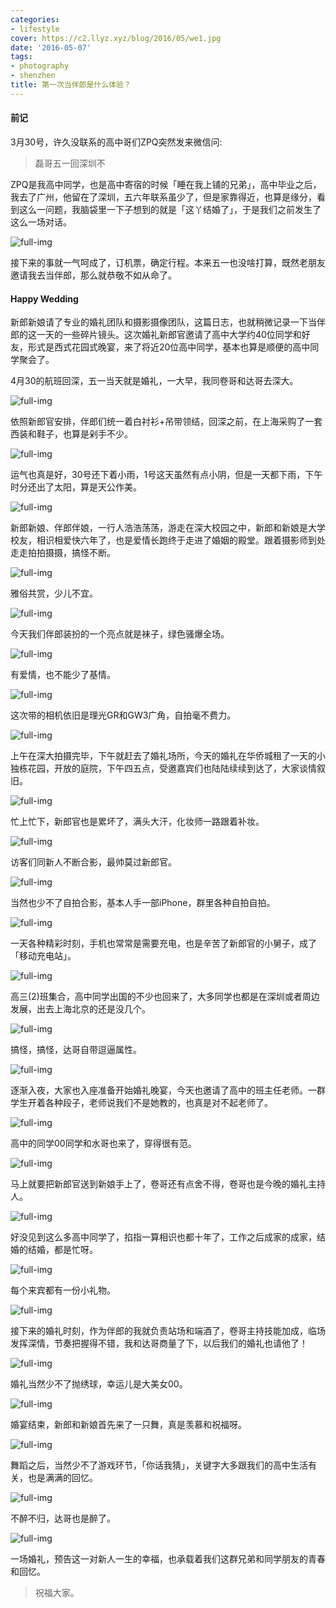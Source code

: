 ```yaml
---
categories:
- lifestyle
cover: https://c2.llyz.xyz/blog/2016/05/we1.jpg
date: '2016-05-07'
tags:
- photography
- shenzhen
title: 第一次当伴郎是什么体验？
---
```


#### 前记

3月30号，许久没联系的高中哥们ZPQ突然发来微信问:

> 磊哥五一回深圳不

ZPQ是我高中同学，也是高中寄宿的时候「睡在我上铺的兄弟」，高中毕业之后，我去了广州，他留在了深圳，五六年联系虽少了，但是家靠得近，也算是缘分，看到这么一问题，我脑袋里一下子想到的就是「这丫结婚了」，于是我们之前发生了这么一场对话。

![full-img](https://c2.llyz.xyz/blog/2016/05/we1.jpg)

接下来的事就一气呵成了，订机票，确定行程。本来五一也没啥打算，既然老朋友邀请我去当伴郎，那么就恭敬不如从命了。

#### Happy Wedding

新郎新娘请了专业的婚礼团队和摄影摄像团队，这篇日志，也就稍微记录一下当伴郎的这一天的一些碎片镜头。这次婚礼新郎官邀请了高中大学约40位同学和好友，形式是西式花园式晚宴，来了将近20位高中同学，基本也算是顺便的高中同学聚会了。

4月30的航班回深，五一当天就是婚礼，一大早，我同卷哥和达哥去深大。

![full-img](https://c2.llyz.xyz/blog/2016/05/w4.JPG)

依照新郎官安排，伴郎们统一着白衬衫+吊带领结，回深之前，在上海采购了一套西装和鞋子，也算是剁手不少。

![full-img](https://c2.llyz.xyz/blog/2016/05/w7.JPG)

运气也真是好，30号还下着小雨，1号这天虽然有点小阴，但是一天都下雨，下午时分还出了太阳，算是天公作美。

![full-img](https://c2.llyz.xyz/blog/2016/05/w1.JPG)

新郎新娘、伴郎伴娘，一行人浩浩荡荡，游走在深大校园之中，新郎和新娘是大学校友，相识相爱快六年了，也是爱情长跑终于走进了婚姻的殿堂。跟着摄影师到处走走拍拍摄摄，搞怪不断。

![full-img](https://c2.llyz.xyz/blog/2016/05/w23.JPG)

雅俗共赏，少儿不宜。

![full-img](https://c2.llyz.xyz/blog/2016/05/w21.JPG)

今天我们伴郎装扮的一个亮点就是袜子，绿色骚爆全场。

![full-img](https://c2.llyz.xyz/blog/2016/05/w22.JPG)

有爱情，也不能少了基情。

![full-img](https://c2.llyz.xyz/blog/2016/05/w15.JPG)

这次带的相机依旧是理光GR和GW3广角，自拍毫不费力。

![full-img](https://c2.llyz.xyz/blog/2016/05/w9.JPG)

上午在深大拍摄完毕，下午就赶去了婚礼场所，今天的婚礼在华侨城租了一天的小独栋花园，开放的庭院，下午四五点，受邀嘉宾们也陆陆续续到达了，大家谈情叙旧。

![full-img](https://c2.llyz.xyz/blog/2016/05/w18.JPG)

忙上忙下，新郎官也是累坏了，满头大汗，化妆师一路跟着补妆。

![full-img](https://c2.llyz.xyz/blog/2016/05/w12.JPG)

访客们同新人不断合影，最帅莫过新郎官。

![full-img](https://c2.llyz.xyz/blog/2016/05/w19.JPG)

当然也少不了自拍合影，基本人手一部iPhone，群里各种自拍自拍。

![full-img](https://c2.llyz.xyz/blog/2016/05/w26.JPG)

一天各种精彩时刻，手机也常常是需要充电，也是辛苦了新郎官的小舅子，成了「移动充电站」。

![full-img](https://c2.llyz.xyz/blog/2016/05/w27.JPG)

高三(2)班集合，高中同学出国的不少也回来了，大多同学也都是在深圳或者周边发展，出去上海北京的还是没几个。

![full-img](https://c2.llyz.xyz/blog/2016/05/w10.JPG)

搞怪，搞怪，达哥自带逗逼属性。

![full-img](https://c2.llyz.xyz/blog/2016/05/w16.JPG)

逐渐入夜，大家也入座准备开始婚礼晚宴，今天也邀请了高中的班主任老师。一群学生开着各种段子，老师说我们不是她教的，也真是对不起老师了。

![full-img](https://c2.llyz.xyz/blog/2016/05/w5.JPG)

高中的同学00同学和水哥也来了，穿得很有范。

![full-img](https://c2.llyz.xyz/blog/2016/05/w13.JPG)

马上就要把新郎官送到新娘手上了，卷哥还有点舍不得，卷哥也是今晚的婚礼主持人。

![full-img](https://c2.llyz.xyz/blog/2016/05/w6.JPG)

好没见到这么多高中同学了，掐指一算相识也都十年了，工作之后成家的成家，结婚的结婚，都是忙呀。

![full-img](https://c2.llyz.xyz/blog/2016/05/w24.JPG)

每个来宾都有一份小礼物。

![full-img](https://c2.llyz.xyz/blog/2016/05/w14.JPG)

接下来的婚礼时刻，作为伴郎的我就负责站场和端酒了，卷哥主持技能加成，临场发挥深情，节奏把握得不错，我和达哥商量了下，以后我们的婚礼也请他了！

![full-img](https://c2.llyz.xyz/blog/2016/05/w11.JPG)

婚礼当然少不了抛绣球，幸运儿是大美女00。

![full-img](https://c2.llyz.xyz/blog/2016/05/w17.JPG)

婚宴结束，新郎和新娘首先来了一只舞，真是羡慕和祝福呀。

![full-img](https://c2.llyz.xyz/blog/2016/05/w25.JPG)

舞蹈之后，当然少不了游戏环节，「你话我猜」，关键字大多跟我们的高中生活有关，也是满满的回忆。

![full-img](https://c2.llyz.xyz/blog/2016/05/w2.JPG)

不醉不归，达哥也是醉了。

![full-img](https://c2.llyz.xyz/blog/2016/05/wt.JPG)

一场婚礼，预告这一对新人一生的幸福，也承载着我们这群兄弟和同学朋友的青春和回忆。

> 祝福大家。

